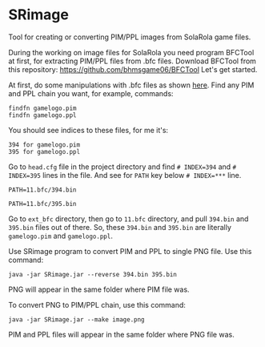 # SRimage
Tool for creating or converting PIM/PPL images from SolaRola game files.



During the working on image files for SolaRola you need program BFCTool at first, for extracting PIM/PPL files from .bfc files.
Download BFCTool from this repository: https://github.com/bhmsgame06/BFCTool
Let's get started.



At first, do some manipulations with .bfc files as shown [here](https://github.com/bhmsgame06/BFCTool/blob/main/README.md).
Find any PIM and PPL chain you want, for example, commands:
```
findfn gamelogo.pim
findfn gamelogo.ppl
```
You should see indices to these files, for me it's:
```
394 for gamelogo.pim
395 for gamelogo.ppl
```
Go to `head.cfg` file in the project directory and find `# INDEX=394` and `# INDEX=395` lines in the file.
And see for `PATH` key below `# INDEX=***` line.
```
PATH=11.bfc/394.bin
```
```
PATH=11.bfc/395.bin
```
Go to `ext_bfc` directory, then go to `11.bfc` directory, and pull `394.bin` and `395.bin` files out of there.
So, these `394.bin` and `395.bin` are literally `gamelogo.pim` and `gamelogo.ppl`.

Use SRimage program to convert PIM and PPL to single PNG file.
Use this command:
```
java -jar SRimage.jar --reverse 394.bin 395.bin
```

PNG will appear in the same folder where PIM file was.

To convert PNG to PIM/PPL chain, use this command:
```
java -jar SRimage.jar --make image.png
```

PIM and PPL files will appear in the same folder where PNG file was.

